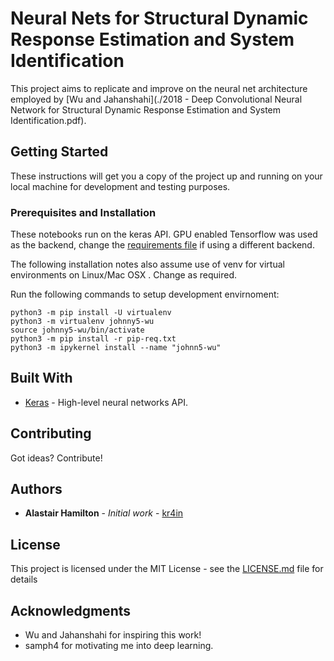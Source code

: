 # Neural Nets for Structural Dynamic Response Estimation and System Identification

This project aims to replicate and improve on the neural net architecture employed by [Wu and Jahanshahi](./2018 - Deep Convolutional Neural Network for Structural Dynamic Response Estimation and System Identification.pdf).

## Getting Started

These instructions will get you a copy of the project up and running on your local machine for development and testing purposes.

### Prerequisites and Installation

These notebooks run on the keras API. GPU enabled Tensorflow was used as the backend, change the [requirements file](./pip-req.txt) if using a different backend.

The following installation notes also assume use of venv for virtual environments on Linux/Mac OSX . Change as required.

Run the following commands to setup development envirnoment:

```
python3 -m pip install -U virtualenv
python3 -m virtualenv johnny5-wu
source johnny5-wu/bin/activate
python3 -m pip install -r pip-req.txt
python3 -m ipykernel install --name "johnn5-wu"
```

## Built With

* [Keras](https://keras.io/) - High-level neural networks API.

## Contributing

Got ideas? Contribute!

## Authors

* **Alastair Hamilton** - *Initial work* - [kr4in](https://github.com/kr4in)

## License

This project is licensed under the MIT License - see the [LICENSE.md](./LICENSE.md) file for details

## Acknowledgments

* Wu and Jahanshahi for inspiring this work!
* samph4 for motivating me into deep learning.
